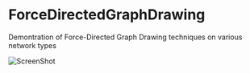 # ForceDirectedGraphDrawing
Demontration of Force-Directed Graph Drawing techniques on various network types

![ScreenShot](https://raw.github.com/Andre-S/ForceDirectedGraphDrawing/edit/master/preview.png)

